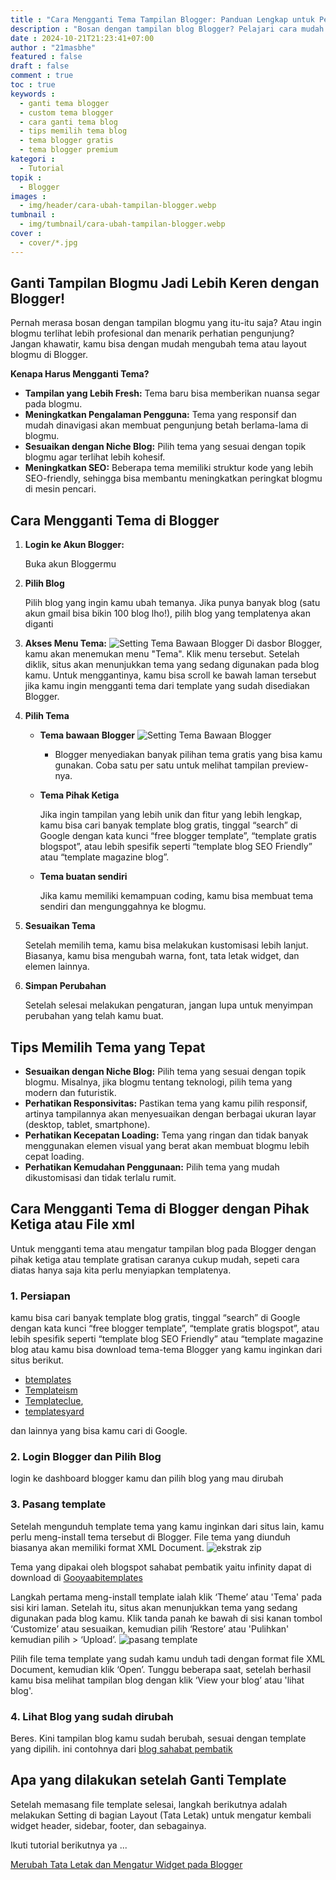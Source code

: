 ```yaml
---
title : "Cara Mengganti Tema Tampilan Blogger: Panduan Lengkap untuk Pemula"
description : "Bosan dengan tampilan blog Blogger? Pelajari cara mudah mengubah tema, kustomisasi, dan tips memilih tema yang tepat untuk meningkatkan tampilan dan SEO blogmu"
date : 2024-10-21T21:23:41+07:00
author : "21masbhe"
featured : false
draft : false
comment : true
toc : true
keywords : 
  - ganti tema blogger
  - custom tema blogger
  - cara ganti tema blog
  - tips memilih tema blog
  - tema blogger gratis
  - tema blogger premium
kategori : 
  - Tutorial
topik :
  - Blogger
images : 
  - img/header/cara-ubah-tampilan-blogger.webp
tumbnail : 
  - img/tumbnail/cara-ubah-tampilan-blogger.webp
cover : 
  - cover/*.jpg
---
```


## **Ganti Tampilan Blogmu Jadi Lebih Keren dengan Blogger!**

Pernah merasa bosan dengan tampilan blogmu yang itu-itu saja? Atau ingin blogmu terlihat lebih profesional dan menarik perhatian pengunjung? Jangan khawatir, kamu bisa dengan mudah mengubah tema atau layout blogmu di Blogger.

**Kenapa Harus Mengganti Tema?**

* **Tampilan yang Lebih Fresh:** Tema baru bisa memberikan nuansa segar pada blogmu.
* **Meningkatkan Pengalaman Pengguna:** Tema yang responsif dan mudah dinavigasi akan membuat pengunjung betah berlama-lama di blogmu.
* **Sesuaikan dengan Niche Blog:** Pilih tema yang sesuai dengan topik blogmu agar terlihat lebih kohesif.
* **Meningkatkan SEO:** Beberapa tema memiliki struktur kode yang lebih SEO-friendly, sehingga bisa membantu meningkatkan peringkat blogmu di mesin pencari.

## Cara Mengganti Tema di Blogger

1. **Login ke Akun Blogger:** 
   
   Buka akun Bloggermu 
2. **Pilih Blog**
   
   Pilih blog yang ingin kamu ubah temanya. Jika punya banyak blog (satu akun gmail bisa bikin 100 blog lho!), pilih blog yang templatenya akan diganti
3. **Akses Menu Tema:** 
   ![Setting Tema Bawaan Blogger](/images/tutorial/blogger/setting-tema-blog1.jpg)
   Di dasbor Blogger, kamu akan menemukan menu "Tema". Klik menu tersebut. Setelah diklik, situs akan menunjukkan tema yang sedang digunakan pada blog kamu. Untuk menggantinya, kamu bisa scroll ke bawah laman tersebut jika kamu ingin mengganti tema dari template yang sudah disediakan Blogger.
4. **Pilih Tema**
   - **Tema bawaan Blogger** 
     ![Setting Tema Bawaan Blogger](/images/tutorial/blogger/setting-tema-blog2.jpg)
     - Blogger menyediakan banyak pilihan tema gratis yang bisa kamu gunakan. Coba satu per satu untuk melihat tampilan preview-nya.
   - **Tema Pihak Ketiga** 
     
     Jika ingin tampilan yang lebih unik dan fitur yang lebih lengkap, kamu bisa cari banyak template blog gratis, tinggal “search” di Google dengan kata kunci  “free blogger template”, “template gratis blogspot”, atau lebih spesifik seperti “template blog SEO Friendly” atau “template magazine blog”.
   - **Tema buatan sendiri** 
     
     Jika kamu memiliki kemampuan coding, kamu bisa membuat tema sendiri dan mengunggahnya ke blogmu.
5. **Sesuaikan Tema** 
   
   Setelah memilih tema, kamu bisa melakukan kustomisasi lebih lanjut. Biasanya, kamu bisa mengubah warna, font, tata letak widget, dan elemen lainnya.
6. **Simpan Perubahan** 
   
   Setelah selesai melakukan pengaturan, jangan lupa untuk menyimpan perubahan yang telah kamu buat.

## Tips Memilih Tema yang Tepat

* **Sesuaikan dengan Niche Blog:** Pilih tema yang sesuai dengan topik blogmu. Misalnya, jika blogmu tentang teknologi, pilih tema yang modern dan futuristik.
* **Perhatikan Responsivitas:** Pastikan tema yang kamu pilih responsif, artinya tampilannya akan menyesuaikan dengan berbagai ukuran layar (desktop, tablet, smartphone).
* **Perhatikan Kecepatan Loading:** Tema yang ringan dan tidak banyak menggunakan elemen visual yang berat akan membuat blogmu lebih cepat loading.
* **Perhatikan Kemudahan Penggunaan:** Pilih tema yang mudah dikustomisasi dan tidak terlalu rumit.

## Cara Mengganti Tema di Blogger dengan Pihak Ketiga atau File xml
Untuk mengganti tema atau mengatur tampilan blog pada Blogger dengan pihak ketiga atau template gratisan caranya cukup mudah, sepeti cara diatas hanya saja kita perlu menyiapkan templatenya.

### 1. Persiapan

kamu bisa cari banyak template blog gratis, tinggal “search” di Google dengan kata kunci  “free blogger template”, “template gratis blogspot”, atau lebih spesifik seperti “template blog SEO Friendly” atau “template magazine blog atau kamu bisa download tema-tema Blogger yang kamu inginkan dari situs berikut. 
- [btemplates](http://btemplates.com/) 
- [Templateism](http://www.templateism.com/)
- [Templateclue](https://www.templateclue.com/), 
- [templatesyard](https://www.templatesyard.com/)

dan lainnya yang bisa kamu cari di Google.

### 2. Login Blogger dan Pilih Blog
login ke dashboard blogger kamu dan pilih blog yang mau dirubah

### 3. Pasang template
Setelah mengunduh template tema yang kamu inginkan dari situs lain, kamu perlu meng-install tema tersebut di Blogger. File tema yang diunduh biasanya akan memiliki format XML Document.
![ekstrak zip](/images/tutorial/blogger/setting-tema-blog3.jpg)

Tema yang dipakai oleh blogspot sahabat pembatik yaitu infinity dapat di download di [Gooyaabitemplates](https://gooyaabitemplates.com/infinity-portfolio-blogger-template/)

Langkah pertama meng-install template ialah klik ‘Theme’ atau 'Tema' pada sisi kiri laman. Setelah itu, situs akan menunjukkan tema yang sedang digunakan pada blog kamu. Klik tanda panah ke bawah di sisi kanan tombol ‘Customize’ atau sesuaikan, kemudian pilih ‘Restore’ atau 'Pulihkan' kemudian pilih > ‘Upload’.
![pasang template](/images/tutorial/blogger/setting-tampilan-blog-4.gif)

Pilih file tema template yang sudah kamu unduh tadi dengan format file XML Document, kemudian klik ‘Open’. Tunggu beberapa saat, setelah berhasil kamu bisa melihat tampilan blog dengan klik ‘View your blog’ atau 'lihat blog'.

### 4. Lihat Blog yang sudah dirubah
Beres. Kini tampilan blog kamu sudah berubah, sesuai dengan template yang dipilih.
ini contohnya dari [blog sahabat pembatik](https://pembatikdiy.blogspot.com/)

## Apa yang dilakukan setelah Ganti Template
Setelah memasang file template selesai, langkah berikutnya adalah melakukan Setting di bagian Layout (Tata Letak) untuk mengatur kembali widget header, sidebar, footer, dan sebagainya.

Ikuti tutorial berikutnya ya ...

[Merubah Tata Letak dan Mengatur Widget pada Blogger](/4-mengatur-tata-letak-blog/)

